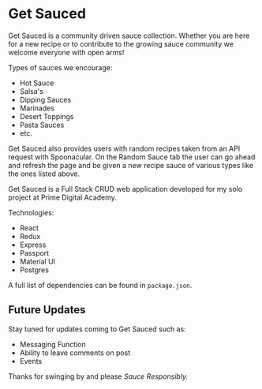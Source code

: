 # Get Sauced

Get Sauced is a community driven sauce collection. Whether you are here for a new recipe or to contribute to the growing sauce community we welcome everyone with open arms!


Types of sauces we encourage:
- Hot Sauce
- Salsa's
- Dipping Sauces
- Marinades
- Desert Toppings
- Pasta Sauces
- etc.

Get Sauced also provides users with random recipes taken from an API request with Spoonacular. On the Random Sauce tab the user can go ahead and refresh the page and be given a new recipe sauce of various types like the ones listed above.


Get Sauced is a Full Stack CRUD web application developed for my solo project at Prime Digital Academy.

Technologies:
- React
- Redux
- Express
- Passport
- Material UI
- Postgres

A full list of dependencies can be found in  `package.json`. 

## Future Updates

Stay tuned for updates coming to Get Sauced such as:
- Messaging Function
- Ability to leave comments on post
- Events 

Thanks for swinging by and please *Sauce Responsibly.* 



